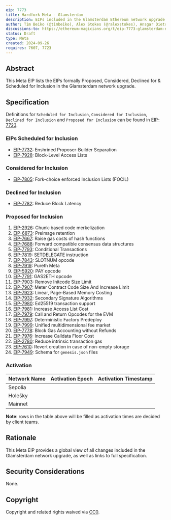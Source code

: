 ```yaml
---
eip: 7773
title: Hardfork Meta - Glamsterdam
description: EIPs included in the Glamsterdam Ethereum network upgrade.
author: Tim Beiko (@timbeiko), Alex Stokes (@ralexstokes), Ansgar Dietrichs (@adietrichs)
discussions-to: https://ethereum-magicians.org/t/eip-7773-glamsterdam-network-upgrade-meta-thread/21195
status: Draft
type: Meta
created: 2024-09-26
requires: 7607, 7723
---
```


## Abstract

This Meta EIP lists the EIPs formally Proposed, Considered, Declined for & Scheduled for Inclusion in the Glamsterdam network upgrade.

## Specification

Definitions for `Scheduled for Inclusion`, `Considered for Inclusion`, `Declined for Inclusion` and `Proposed for Inclusion` can be found in [EIP-7723](./eip-7723.md).

### EIPs Scheduled for Inclusion

* [EIP-7732](./eip-7732.md): Enshrined Proposer-Builder Separation
* [EIP-7928](./eip-7928.md): Block-Level Access Lists

### Considered for Inclusion

* [EIP-7805](./eip-7805.md): Fork-choice enforced Inclusion Lists (FOCIL)

### Declined for Inclusion

* [EIP-7782](./eip-7782.md): Reduce Block Latency

### Proposed for Inclusion

1. [EIP-2926](./eip-2926.md): Chunk-based code merkelization
1. [EIP-6873](./eip-6873.md): Preimage retention
1. [EIP-7667](./eip-7667.md): Raise gas costs of hash functions
1. [EIP-7688](./eip-7688.md): Forward compatible consensus data structures
1. [EIP-7793](./eip-7793.md): Conditional Transactions
1. [EIP-7819](./eip-7819.md): SETDELEGATE instruction
1. [EIP-7843](./eip-7843.md): SLOTNUM opcode
1. [EIP-7919](./eip-7919.md): Pureth Meta
1. [EIP-5920](./eip-5920.md): PAY opcode
1. [EIP-7791](./eip-7791.md): GAS2ETH opcode
1. [EIP-7903](./eip-7903.md): Remove Initcode Size Limit
1. [EIP-7907](./eip-7907.md): Meter Contract Code Size And Increase Limit
1. [EIP-7923](./eip-7923.md): Linear, Page-Based Memory Costing
1. [EIP-7932](./eip-7932.md): Secondary Signature Algorithms
1. [EIP-7980](./eip-7980.md): Ed25519 transaction support
1. [EIP-7981](./eip-7981.md): Increase Access List Cost
1. [EIP-7979](./eip-7979.md): Call and Return Opcodes for the EVM
1. [EIP-7997](./eip-7997.md): Deterministic Factory Predeploy
1. [EIP-7999](./eip-7999.md): Unified multidimensional fee market
1. [EIP-7778](./eip-7778.md): Block Gas Accounting without Refunds
1. [EIP-7976](./eip-7976.md): Increase Calldata Floor Cost
1. [EIP-2780](./eip-2780.md): Reduce intrinsic transaction gas
1. [EIP-7610](./eip-7610.md): Revert creation in case of non-empty storage
1. [EIP-7949](./eip-7949.md): Schema for `genesis.json` files


### Activation

| Network Name     | Activation Epoch | Activation Timestamp |
|------------------|------------------|----------------------|
| Sepolia          |                  |                      |
| Holešky          |                  |                      |
| Mainnet          |                  |                      |

**Note**: rows in the table above will be filled as activation times are decided by client teams.

## Rationale

This Meta EIP provides a global view of all changes included in the Glamsterdam network upgrade, as well as links to full specification.

## Security Considerations

None.

## Copyright

Copyright and related rights waived via [CC0](../LICENSE.md).
